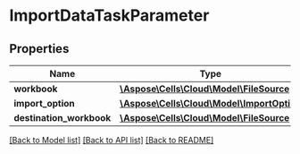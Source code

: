 # ImportDataTaskParameter

## Properties
Name | Type | Description | Notes
------------ | ------------- | ------------- | -------------
**workbook** | [**\Aspose\Cells\Cloud\Model\FileSource**](FileSource.md) |  | [optional] 
**import_option** | [**\Aspose\Cells\Cloud\Model\ImportOption**](ImportOption.md) |  | [optional] 
**destination_workbook** | [**\Aspose\Cells\Cloud\Model\FileSource**](FileSource.md) |  | [optional] 

[[Back to Model list]](../README.md#documentation-for-models) [[Back to API list]](../README.md#documentation-for-api-endpoints) [[Back to README]](../README.md)


